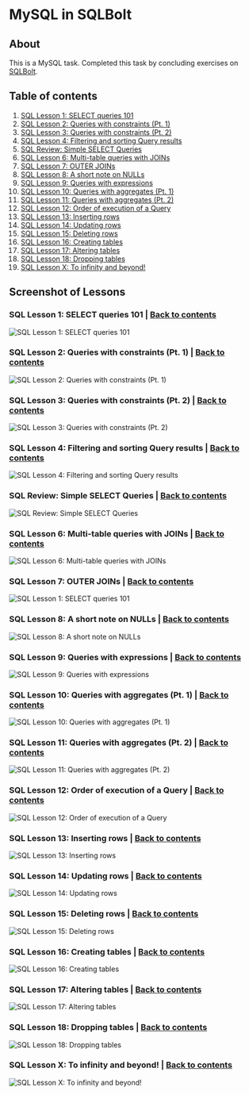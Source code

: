 # MySQL in SQLBolt

## About
This is a MySQL task. Completed this task by concluding exercises on [SQLBolt](http://sqlbolt.com).

## Table of contents

1. [SQL Lesson 1: SELECT queries 101](#sql-lesson-1-select-queries-101--back-to-contents)
2. [SQL Lesson 2: Queries with constraints (Pt. 1)](#sql-lesson-2-queries-with-constraints-pt-1--back-to-contents)
3. [SQL Lesson 3: Queries with constraints (Pt. 2)](#sql-lesson-3-queries-with-constraints-pt-2--back-to-contents)
4. [SQL Lesson 4: Filtering and sorting Query results](#sql-lesson-4-filtering-and-sorting-query-results--back-to-contents)
5. [SQL Review: Simple SELECT Queries](#sql-review-simple-select-queries--back-to-contents)
6. [SQL Lesson 6: Multi-table queries with JOINs](#sql-lesson-6-multi-table-queries-with-joins--back-to-contents)
7. [SQL Lesson 7: OUTER JOINs](#sql-lesson-7-outer-joins--back-to-contents)
8. [SQL Lesson 8: A short note on NULLs](#sql-lesson-8-a-short-note-on-nulls--back-to-contents)
9. [SQL Lesson 9: Queries with expressions](#sql-lesson-9-queries-with-expressions--back-to-contents)
10. [SQL Lesson 10: Queries with aggregates (Pt. 1)](#sql-lesson-10-queries-with-aggregates-pt-1--back-to-contents)
11. [SQL Lesson 11: Queries with aggregates (Pt. 2)](#sql-lesson-11-queries-with-aggregates-pt-2--back-to-contents)
12. [SQL Lesson 12: Order of execution of a Query](#sql-lesson-12-order-of-execution-of-a-query--back-to-contents)
13. [SQL Lesson 13: Inserting rows](#sql-lesson-13-inserting-rows--back-to-contents)
14. [SQL Lesson 14: Updating rows](#sql-lesson-14-updating-rows--back-to-contents)
15. [SQL Lesson 15: Deleting rows](#sql-lesson-15-deleting-rows--back-to-contents)
16. [SQL Lesson 16: Creating tables](#sql-lesson-16-creating-tables--back-to-contents)
17. [SQL Lesson 17: Altering tables](#sql-lesson-17-altering-tables--back-to-contents)
18. [SQL Lesson 18: Dropping tables](#sql-lesson-18-dropping-tables--back-to-contents)
19. [SQL Lesson X: To infinity and beyond!](#sql-lesson-x-to-infinity-and-beyond--back-to-contents)

## Screenshot of Lessons

### SQL Lesson 1: SELECT queries 101 | [Back to contents](#table-of-contents)

![SQL Lesson 1: SELECT queries 101](/MySQL/Exercise%201%20-%20SELECT%20queries.png?raw=true "SQL Lesson 1: SELECT queries 101")

### SQL Lesson 2: Queries with constraints (Pt. 1) | [Back to contents](#table-of-contents)

![SQL Lesson 2: Queries with constraints (Pt. 1)](<MySQL/Exercise%202%202024-%20Queries%20with%20constraints%20(Pt.%201).png?raw=true> "SQL Lesson 2: Queries with constraints (Pt. 1)")

### SQL Lesson 3: Queries with constraints (Pt. 2) | [Back to contents](#table-of-contents)

![SQL Lesson 3: Queries with constraints (Pt. 2)](</MySQL/Exercise%203%20-%20Queries%20with%20constraints%20(Pt.%202).png?raw=true> "SQL Lesson 3: Queries with constraints (Pt. 2)")

### SQL Lesson 4: Filtering and sorting Query results | [Back to contents](#table-of-contents)

![SQL Lesson 4: Filtering and sorting Query results](/MySQL/Exercise%204%20-%20Filtering%20and%20sorting%20Query%20results.png?raw=true "SQL Lesson 4: Filtering and sorting Query results")

### SQL Review: Simple SELECT Queries | [Back to contents](#table-of-contents)

![SQL Review: Simple SELECT Queries](/MySQL/Exercise%205%20-%20SQL%20Review_%20Simple%20SELECT%20Queries.png?raw=true "SQL Review: Simple SELECT Queries")

### SQL Lesson 6: Multi-table queries with JOINs | [Back to contents](#table-of-contents)

![SQL Lesson 6: Multi-table queries with JOINs](/MySQL/Exercise%206.png?raw=true "SQL Lesson 6: Multi-table queries with JOINs")

### SQL Lesson 7: OUTER JOINs | [Back to contents](#table-of-contents)

![SQL Lesson 1: SELECT queries 101](/MySQL/Exercise%207.png?raw=true "SQL Lesson 7: OUTER JOINs")

### SQL Lesson 8: A short note on NULLs | [Back to contents](#table-of-contents)

![SQL Lesson 8: A short note on NULLs](/MySQL/Exercise%208.png?raw=true "SQL Lesson 8: A short note on NULLs")

### SQL Lesson 9: Queries with expressions | [Back to contents](#table-of-contents)

![SQL Lesson 9: Queries with expressions](/MySQL/Exercise%209.png?raw=true "SQL Lesson 9: Queries with expressions")

### SQL Lesson 10: Queries with aggregates (Pt. 1) | [Back to contents](#table-of-contents)

![SQL Lesson 10: Queries with aggregates (Pt. 1)](/MySQL/Exercise%2010.png?raw=true "SQL Lesson 10: Queries with aggregates (Pt. 1)")

### SQL Lesson 11: Queries with aggregates (Pt. 2) | [Back to contents](#table-of-contents)

![SQL Lesson 11: Queries with aggregates (Pt. 2)](/MySQL/Exercise%2011.png?raw=true "SQL Lesson 11: Queries with aggregates (Pt. 2)")

### SQL Lesson 12: Order of execution of a Query | [Back to contents](#table-of-contents)

![SQL Lesson 12: Order of execution of a Query](/MySQL/Exercise%2012.png?raw=true "SQL Lesson 12: Order of execution of a Query")

### SQL Lesson 13: Inserting rows | [Back to contents](#table-of-contents)

![SQL Lesson 13: Inserting rows](/MySQL/Exercise%2013.png?raw=true "SQL Lesson 13: Inserting rows")

### SQL Lesson 14: Updating rows | [Back to contents](#table-of-contents)

![SQL Lesson 14: Updating rows](/MySQL/Exercise%2014.png?raw=true "SQL Lesson 14: Updating rows")

### SQL Lesson 15: Deleting rows | [Back to contents](#table-of-contents)

![SQL Lesson 15: Deleting rows ](/MySQL/Exercise%2015.png?raw=true "SQL Lesson 15: Deleting rows ")

### SQL Lesson 16: Creating tables | [Back to contents](#table-of-contents)

![SQL Lesson 16: Creating tables](/MySQL/Exercise%2016.png?raw=true "SQL Lesson 16: Creating tables")

### SQL Lesson 17: Altering tables | [Back to contents](#table-of-contents)

![SQL Lesson 17: Altering tables](/MySQL/Exercise%2017.png?raw=true "SQL Lesson 17: Altering tables")

### SQL Lesson 18: Dropping tables | [Back to contents](#table-of-contents)

![SQL Lesson 18: Dropping tables](/MySQL/Exercise%2018.png?raw=true "SQL Lesson 18: Dropping tables")

### SQL Lesson X: To infinity and beyond! | [Back to contents](#table-of-contents)

![SQL Lesson X: To infinity and beyond!](/MySQL/Finished.png?raw=true "SQL Lesson X: To infinity and beyond!")
